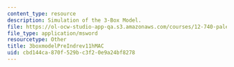 ```yaml
---
content_type: resource
description: Simulation of the 3-Box Model.
file: https://ol-ocw-studio-app-qa.s3.amazonaws.com/courses/12-740-paleoceanography-spring-2008/cbd144ca870f529bc3f20e9a24bf8278_3boxmodelPreIndrev11hMAC.xls
file_type: application/msword
resourcetype: Other
title: 3boxmodelPreIndrev11hMAC
uid: cbd144ca-870f-529b-c3f2-0e9a24bf8278
---
```

